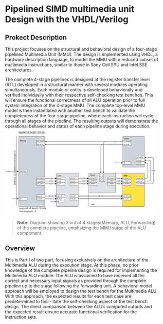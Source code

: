 # Pipelined SIMD multimedia unit Design with the VHDL/Verilog

## Prokect Description
This project focuses on the structural and behavioral design of a four-stage pipelined Multimedia Unit (MMU). The design is implemented using VHDL, a hardware description language, to model the MMU with a reduced subset of multimedia instructions, similar to those in Sony Cell SPU and Intel SSE architectures.

The complete 4-stage pipelines is designed at the register transfer level (RTL) developed in a structural manner with several modules operating simultaneously. Each module or entity is developed behaviorally and verified individually with their respective self-checking test benches. This will ensure the functional correctness of all ALU operation prior to full system integration of the 4-stage MMU. The complete top-level MMU model is then instantiated with another test bench to validate the completeness of the four-stage pipeline, where each instruction will cycle through all stages of the pipeline. The resulting outputs will demonstrate the operational behavior and status of each pipeline stage during execution. 
![System diagram](./image/diagram.png)
> **Note:** Diagram showing 3 out of 4 stages(Memory, ALU, Forwarding) of the complete pipeline, emphsizing the MMU stage of the ALU compoment.
## Overview
This is Part I of two part, focusing exclusively on the architecture
of the Multimedia ALU during the execution stage. At this phase, no prior knowledge
of the complete pipeline design is required for implementing the Multimedia ALU module.
The ALU is assumed to have received all the correct and necessary input signals as provided
through the complete pipeline up to the stage following the forwarding unit.
A behavioral model approach will be employed to design the test bench for the Multimedia
ALU. With this approach, the expected results for each test case are predetermined to facil-
itate the self-checking aspect of the test bench design. The direct comparison between the
ALU’s computed outputs and the expected result ensure accurate functional verification for
the instruction sets.
